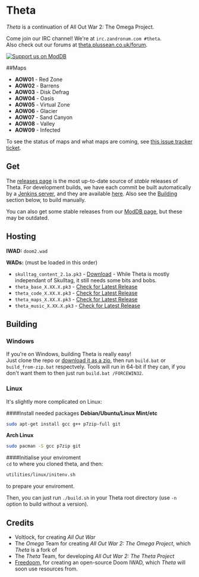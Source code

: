 Theta
=============
*Theta* is a continuation of All Out War 2: The Omega Project.

Come join our IRC channel! We're at `irc.zandronum.com #theta`.  
Also check out our forums at [theta.plussean.co.uk/forum](http://theta.plussean.co.uk/forum).

[![Support us on ModDB](http://button.moddb.com/popularity/medium/mods/28018.png)](http://www.moddb.com/mods/theta)

##Maps
 * __AOW01__ - Red Zone
 * __AOW02__ - Barrens
 * __AOW03__ - Disk Defrag
 * __AOW04__ - Oasis
 * __AOW05__ - Virtual Zone
 * __AOW06__ - Glacier
 * __AOW07__ - Sand Canyon
 * __AOW08__ - Valley
 * __AOW09__ - Infected

 To see the status of maps and what maps are coming, see [this issue tracker ticket](https://github.com/PlusGit/theta/issues/42).

## Get
The [releases page](https://github.com/PlusGit/theta/releases) is the most up-to-date source of *stable* releases of Theta. For development builds, we have each commit be built automatically by a [Jenkins server](http://jenkins.plussean.co.uk/), and they are available [here](http://theta.plussean.co.uk/builds).  Also see the [Building](https://github.com/PlusGit/theta#building) section below, to build manually.

You can also get some stable releases from our [ModDB page](http://www.moddb.com/mods/theta/downloads), but these may be outdated.

## Hosting
__IWAD:__ `doom2.wad`

__WADs:__ (must be loaded in this order)
 - `skulltag_content_2.1a.pk3` - [Download](http://grandvoid.sickedwick.net/wads/skulltag_content2.1a.pk3) - While Theta is mostly independant of Skulltag, it still needs some bits and bobs.
 - `theta_base_X.XX.X.pk3` - [Check for Latest Release](https://github.com/PlusGit/theta/releases)
 - `theta_code_X.XX.X.pk3` - [Check for Latest Release](https://github.com/PlusGit/theta/releases)
 - `theta_maps_X.XX.X.pk3` - [Check for Latest Release](https://github.com/PlusGit/theta/releases)
 - `theta_music_X.XX.X.pk3` - [Check for Latest Release](https://github.com/PlusGit/theta/releases)

## Building
### Windows
If you're on Windows, building Theta is really easy!  
Just clone the repo or [download it as a zip](https://github.com/PlusGit/theta/archive/master.zip), then run `build.bat` or `build_from-zip.bat` respectvely.
Tools will run in 64-bit if they can, if you don't want them to then just run `build.bat /FORCEWIN32`.
### Linux
It's slightly more complicated on Linux:

####Install needed packages
__Debian/Ubuntu/Linux Mint/etc__
```bash
sudo apt-get install gcc g++ p7zip-full git
```
__Arch Linux__
```bash
sudo pacman -S gcc p7zip git
```
####Initialise your enviroment  
`cd` to where you cloned theta, and then:
```bash
utilities/linux/initenv.sh
```
to prepare your enviroment.

Then, you can just run `./build.sh` in your Theta root directory (use `-n` option to build without a version).

## Credits
 - Voltlock, for creating *All Out War*
 - The *Omega* Team for creating *All Out War 2: The Omega Project*, which *Theta* is a fork of
 - The *Theta* Team, for developing *All Out War 2: The Theta Project*
 - [Freedoom](https://freedoom.github.io/), for creating an open-source Doom IWAD, which *Theta* will soon use resources from.
